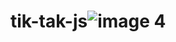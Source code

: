 # tik-tak-js![image 4](https://user-images.githubusercontent.com/121431461/212038341-d5a1a8a2-e752-4474-a5f4-63a9ce2b0ad6.svg)
